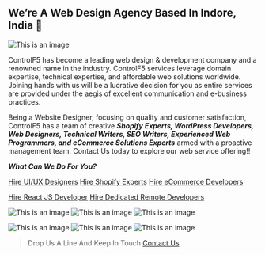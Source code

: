 ## We’re A Web Design Agency Based In Indore, India 👋

![This is an image](https://www.controlf5.in/wp-content/uploads/2022/05/logo.webp)

ControlF5 has become a leading web design & development company and a renowned name in the industry. ControlF5 services leverage domain expertise, technical expertise, and affordable web solutions worldwide. Joining hands with us will be a lucrative decision for you as entire services are provided under the aegis of excellent communication and e-business practices.



Being a Website Designer, focusing on quality and customer satisfaction, ControlF5 has a team of creative ***Shopify Experts, WordPress Developers, Web Designers, Technical Writers, SEO Writers, Experienced Web Programmers, and eCommerce Solutions Experts*** armed with a proactive management team. Contact Us today to explore our web service offering!!

***What Can We Do For You?***

[Hire UI/UX Designers](https://www.controlf5.in/ui-ux-design/)
[Hire Shopify Experts](https://www.controlf5.in/shopify-experts/)
[Hire eCommerce Developers](https://www.controlf5.in/hire-ecommerce-solution-experts/)

[Hire React JS Developer](https://www.controlf5.in/hire-react-js-developer/)
[Hire Dedicated Remote Developers](https://www.controlf5.in/hire-dedicated-remote-developer/)




![This is an image](https://www.controlf5.in/wp-content/uploads/2022/03/Shopify.png)
![This is an image](https://www.controlf5.in/wp-content/uploads/2022/03/WP.png)
![This is an image](https://www.controlf5.in/wp-content/uploads/2022/06/react-js.webp)

![This is an image](https://www.controlf5.in/wp-content/uploads/2022/03/Woo.png)
![This is an image](https://www.controlf5.in/wp-content/uploads/2022/04/imgpsh_fullsize_anim_8_.webp)
![This is an image](https://www.controlf5.in/wp-content/uploads/2022/03/Sqare-Space.png)



> Drop Us A Line And Keep In Touch [Contact Us](https://www.controlf5.in/contact-us/)



